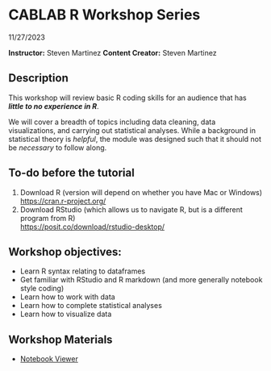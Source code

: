 # CABLAB R Workshop Series
11/27/2023  

__**Instructor:**__ Steven Martinez
__**Content Creator:**__ Steven Martinez

## Description
This workshop will review basic R coding skills for an audience that has ***little to no experience in R***. 

We will cover a breadth of topics including data cleaning, data visualizations, and carrying out statistical analyses. While a background in statistical theory is *helpful*, the module was designed such that it should not be *necessary* to follow along.

## To-do before the tutorial
1. Download R (version will depend on whether you have Mac or Windows)
         https://cran.r-project.org/
2. Download RStudio (which allows us to navigate R, but is a different program from R)  
         https://posit.co/download/rstudio-desktop/

## Workshop objectives:
- Learn R syntax relating to dataframes
- Get familiar with RStudio and R markdown (and more generally notebook style coding)
- Learn how to work with data
- Learn how to complete statistical analyses
- Learn how to visualize data

## Workshop Materials
- [Notebook Viewer](https://github.com/steventmartinez/CABLAB-R-Workshop-Series/blob/main/index.html)
